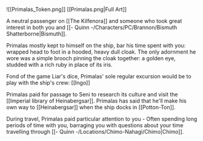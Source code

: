 ![[Primalas_Token.png]]
[[Primalas.png|Full Art]]

A neutral passenger on [[The Kilfenora]] and someone who took great interest in both you and [[- Quinn -/Characters/PC/Brannon/Bismuth Shatterborne|Bismuth]].

Primalas mostly kept to himself on the ship, bar his time spent with you: wrapped head to foot in a hooded, heavy dull cloak. The only adornment he wore was a simple brooch pinning the cloak together: a golden eye, studded with a rich ruby in place of its iris. 

Fond of the game Liar's dice, Primalas' sole regular excursion would be to play with the ship's crew: [[Ingo]]

Primalas paid for passage to Seni to research its culture and visit the [[Imperial library of Heinabergsar]]. Primalas has said that he'll make his own way to [[Heinabergsar]] when the ship docks in [[Potton-Ton]].

During travel, Primalas paid particular attention to you - Often spending long periods of time with you, barraging you with questions about your time travelling through [[- Quinn -/Locations/Chimo-Nahagi/Chimo|Chimo]]. 